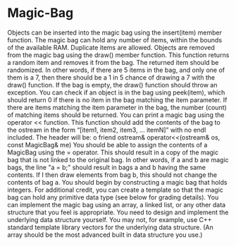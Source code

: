 # Magic-Bag

Objects can be inserted into the magic bag using the insert(item) member function. The magic bag can hold any number of items, within the bounds of the available
RAM. Duplicate items are allowed.
Objects are removed from the magic bag using the draw() member function. This function returns a random item and removes it from the bag. The returned item should be randomized. In other words, if there are 5 items in the bag, and only one of them is a 7, then there should be a 1 in 5 chance of drawing a 7 with the draw() function. If the bag is empty, the draw() function should throw an exception.
You can check if an object is in the bag using peek(item), which should return 0 if there is no item in the bag matching the item parameter. If there are items matching
the item parameter in the bag, the number (count) of matching items should be returned.
You can print a magic bag using the operator << function. This function should add the contents of the bag to the ostream in the form “[item1, item2, item3, ... itemN]” with no endl included. The header will be:
o friend ostream& operator<<(ostream& os, const MagicBag& me)
You should be able to assign the contents of a MagicBag using the = operator. This
should result in a copy of the magic bag that is not linked to the original bag. In other words, if a and b are magic bags, the line "a = b;" should result in bags a and b having the same contents. If I then draw elements from bag b, this should not change the contents of bag a.
You should begin by constructing a magic bag that holds integers. For additional credit, you can create a template so that the magic bag can hold any primitive data type (see below for grading details).
You can implement the magic bag using an array, a linked list, or any other data structure that you feel is appropriate. You need to design and implement the underlying data structure yourself. You may not, for example, use C++ standard template library vectors for the underlying data structure. (An array should be the most advanced built in data structure you use.)
